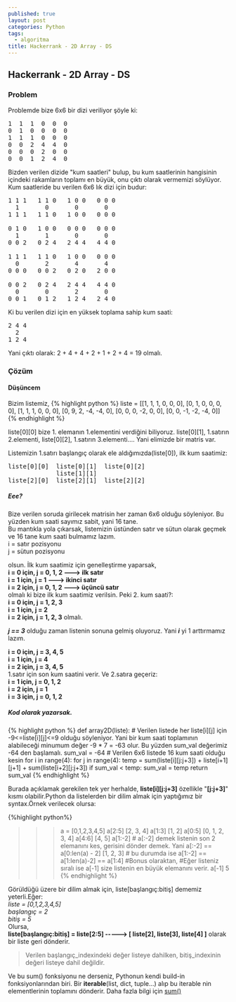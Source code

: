 ```yaml
---
published: true
layout: post
categories: Python
tags:
  - algoritma
title: Hackerrank - 2D Array - DS
---
```

## Hackerrank - 2D Array - DS

### Problem
Problemde bize 6x6 bir dizi veriliyor şöyle ki:
<pre>
1  1  1  0  0  0    
0  1  0  0  0  0  
1  1  1  0  0  0  
0  0  2  4  4  0  
0  0  0  2  0  0  
0  0  1  2  4  0
</pre>

Bizden verilen dizide "kum saatleri" bulup, bu kum saatlerinin hangisinin içindeki rakamların toplamı en büyük, onu çıktı olarak vermemizi söylüyor. Kum saatleride bu verilen 6x6 lık dizi için budur:
<pre>
1 1 1   1 1 0   1 0 0   0 0 0
  1       0       0       0
1 1 1   1 1 0   1 0 0   0 0 0

0 1 0   1 0 0   0 0 0   0 0 0
  1       1       0       0
0 0 2   0 2 4   2 4 4   4 4 0

1 1 1   1 1 0   1 0 0   0 0 0
  0       2       4       4
0 0 0   0 0 2   0 2 0   2 0 0

0 0 2   0 2 4   2 4 4   4 4 0
  0       0       2       0
0 0 1   0 1 2   1 2 4   2 4 0
</pre>
Ki bu verilen dizi için en yüksek toplama sahip kum saati:

<pre>
2 4 4
  2
1 2 4
</pre>

Yani çıktı olarak: 2 + 4 + 4 + 2 + 1 + 2 + 4 = 19 olmalı.

### Çözüm

#### Düşüncem

Bizim listemiz, 
{% highlight python %}
liste = [[1, 1, 1, 0, 0, 0], [0, 1, 0, 0, 0, 0], [1, 1, 1, 0, 0, 0], [0, 9, 2, -4, -4, 0], [0, 0, 0, -2, 0, 0], [0, 0, -1, -2, -4, 0]]
{% endhighlight %}

liste[0][0] bize 1. elemanın 1.elementini verdiğini biliyoruz. liste[0][1], 1.satırın 2.elementi, liste[0][2], 1.satırın 3.elementi.... Yani elimizde bir matris var.

Listemizin 1.satırı başlangıç olarak ele aldığımızda(liste[0]), ilk kum saatimiz:
<pre>
liste[0][0]  liste[0][1]  liste[0][2]
             liste[1][1]  
liste[2][0]  liste[2][1]  liste[2][2]  
</pre>

##### Eee?

Bize verilen soruda girilecek matrisin her zaman 6x6 olduğu söyleniyor. Bu yüzden kum saati sayımız sabit, yani 16 tane.  
Bu mantıkla yola çıkarsak, listemizin üstünden satır ve sütun olarak geçmek ve 16 tane kum saati bulmamız lazım.  
i = satır pozisyonu  
j = sütun pozisyonu  

olsun. İlk kum saatimiz için genelleştirme yaparsak,  
**i = 0 için, j = 0, 1, 2 ---> ilk satır  
i = 1 için, j =    1	---> ikinci satır  
i = 2 için, j = 0, 1, 2 ---> üçüncü satır**  
olmalı ki bize ilk kum saatimiz verilsin. Peki 2. kum saati?:  
**i = 0 için, j = 1, 2, 3  
i = 1 için, j =    2  
i = 2 için, j = 1, 2, 3**
olmalı.

_**j == 3**_ olduğu zaman listenin sonuna gelmiş oluyoruz. Yani _**i**_ yi 1 arttırmamız lazım.  
  
**i = 0 için, j = 3, 4, 5  
i = 1 için, j =    4  
i = 2 için, j = 3, 4, 5**  
1.satır için son kum saatini verir. Ve 2.satıra geçeriz:  
**i = 1 için, j = 0, 1, 2  
i = 2 için, j =    1  
i = 3 için, j = 0, 1, 2**



##### Kod olarak yazarsak.

{% highlight python %}
def array2D(liste):
	# Verilen listede her liste[i][j] için -9<=liste[i][j]<=9 olduğu söyleniyor. Yani bir kum saati toplamının alabileceği minumum değer -9 * 7 = -63 olur. Bu yüzden sum_val değerimiz -64 den başlamalı.
    sum_val = -64
    # Verilen 6x6 listede 16 kum saati olduğu kesin
    for i in range(4):
        for j in range(4):
            temp = sum(liste[i][j:j+3]) + liste[i+1][j+1] + sum(liste[i+2][j:j+3])
            if sum_val < temp:
                sum_val = temp
    return sum_val
{% endhighlight %}

Burada açıklamak gerekilen tek yer herhalde, **liste[i][j:j+3]** özellikle "**[j:j+3]**" kısmı olabilir.Python da listelerden bir dilim almak için yaptığımız bir syntax.Örnek verilecek olursa:

{%highlight python%}
>>> a = [0,1,2,3,4,5]
>>> a[2:5]
[2, 3, 4]
>>> a[1:3]
[1, 2]
>>> a[0:5]
[0, 1, 2, 3, 4]
>>> a[4:6]
[4, 5]
>>> a[1:-2] # a[:-2] demek listenin son 2 elemanını kes, gerisini dönder demek. Yani a[:-2] == a[0:len(a) - 2]
[1, 2, 3] # bu durumda ise a[1:-2] == a[1:len(a)-2] == a[1:4]
#Bonus olaraktan,
#Eğer listeniz sıralı ise a[-1] size listenin en büyük elemanını verir.
>>>a[-1]
5
{% endhighlight %}

Görüldüğü üzere bir dilim almak için, liste[başlangıç:bitiş] dememiz yeterli.Eğer:  
_liste = [0,1,2,3,4,5]_  
_başlangıç = 2_  
_bitiş = 5_  
Olursa,  
**liste[başlangıç:bitiş] = liste[2:5] -----> [ liste[2], liste[3], liste[4] ]**
olarak bir liste geri dönderir. 
> Verilen başlangıç_indexindeki değer listeye dahilken, bitiş_indexinin değeri listeye dahil değildir.

Ve bu sum() fonksiyonu ne derseniz, Pythonun kendi build-in fonksiyonlarından biri. Bir **iterable**(list, dict, tuple...) alıp bu iterable nin elementlerinin toplamını dönderir. Daha fazla bilgi için [sum()](https://www.programiz.com/python-programming/methods/built-in/sum)
